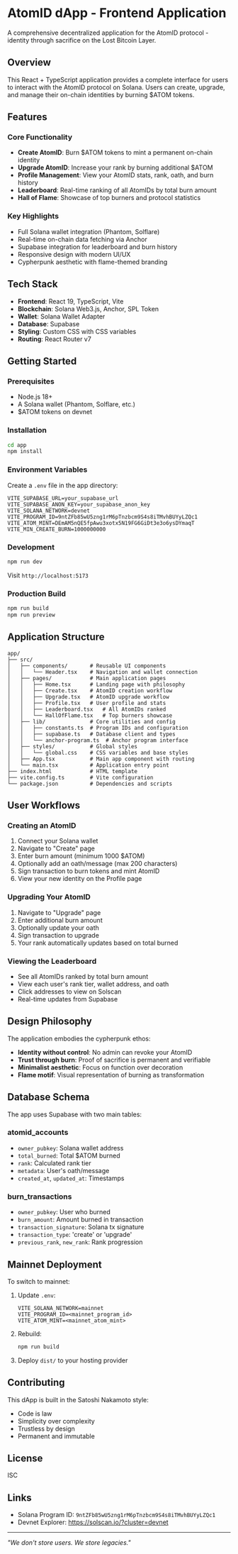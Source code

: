 # AtomID dApp - Frontend Application

A comprehensive decentralized application for the AtomID protocol - identity through sacrifice on the Lost Bitcoin Layer.

## Overview

This React + TypeScript application provides a complete interface for users to interact with the AtomID protocol on Solana. Users can create, upgrade, and manage their on-chain identities by burning $ATOM tokens.

## Features

### Core Functionality

- **Create AtomID**: Burn $ATOM tokens to mint a permanent on-chain identity
- **Upgrade AtomID**: Increase your rank by burning additional $ATOM
- **Profile Management**: View your AtomID stats, rank, oath, and burn history
- **Leaderboard**: Real-time ranking of all AtomIDs by total burn amount
- **Hall of Flame**: Showcase of top burners and protocol statistics

### Key Highlights

- Full Solana wallet integration (Phantom, Solflare)
- Real-time on-chain data fetching via Anchor
- Supabase integration for leaderboard and burn history
- Responsive design with modern UI/UX
- Cypherpunk aesthetic with flame-themed branding

## Tech Stack

- **Frontend**: React 19, TypeScript, Vite
- **Blockchain**: Solana Web3.js, Anchor, SPL Token
- **Wallet**: Solana Wallet Adapter
- **Database**: Supabase
- **Styling**: Custom CSS with CSS variables
- **Routing**: React Router v7

## Getting Started

### Prerequisites

- Node.js 18+
- A Solana wallet (Phantom, Solflare, etc.)
- $ATOM tokens on devnet

### Installation

```bash
cd app
npm install
```

### Environment Variables

Create a `.env` file in the app directory:

```env
VITE_SUPABASE_URL=your_supabase_url
VITE_SUPABASE_ANON_KEY=your_supabase_anon_key
VITE_SOLANA_NETWORK=devnet
VITE_PROGRAM_ID=9ntZFb85wU5zng1rM6pTnzbcm9S4s8iTMvhBUYyLZQc1
VITE_ATOM_MINT=DEmAM5nQE5fpAwu3xotx5N19FG6GiDt3e3o6ysDYmaqT
VITE_MIN_CREATE_BURN=1000000000
```

### Development

```bash
npm run dev
```

Visit `http://localhost:5173`

### Production Build

```bash
npm run build
npm run preview
```

## Application Structure

```
app/
├── src/
│   ├── components/       # Reusable UI components
│   │   └── Header.tsx    # Navigation and wallet connection
│   ├── pages/            # Main application pages
│   │   ├── Home.tsx      # Landing page with philosophy
│   │   ├── Create.tsx    # AtomID creation workflow
│   │   ├── Upgrade.tsx   # AtomID upgrade workflow
│   │   ├── Profile.tsx   # User profile and stats
│   │   ├── Leaderboard.tsx   # All AtomIDs ranked
│   │   └── HallOfFlame.tsx   # Top burners showcase
│   ├── lib/              # Core utilities and config
│   │   ├── constants.ts  # Program IDs and configuration
│   │   ├── supabase.ts   # Database client and types
│   │   └── anchor-program.ts  # Anchor program interface
│   ├── styles/           # Global styles
│   │   └── global.css    # CSS variables and base styles
│   ├── App.tsx           # Main app component with routing
│   └── main.tsx          # Application entry point
├── index.html            # HTML template
├── vite.config.ts        # Vite configuration
└── package.json          # Dependencies and scripts
```

## User Workflows

### Creating an AtomID

1. Connect your Solana wallet
2. Navigate to "Create" page
3. Enter burn amount (minimum 1000 $ATOM)
4. Optionally add an oath/message (max 200 characters)
5. Sign transaction to burn tokens and mint AtomID
6. View your new identity on the Profile page

### Upgrading Your AtomID

1. Navigate to "Upgrade" page
2. Enter additional burn amount
3. Optionally update your oath
4. Sign transaction to upgrade
5. Your rank automatically updates based on total burned

### Viewing the Leaderboard

- See all AtomIDs ranked by total burn amount
- View each user's rank tier, wallet address, and oath
- Click addresses to view on Solscan
- Real-time updates from Supabase

## Design Philosophy

The application embodies the cypherpunk ethos:

- **Identity without control**: No admin can revoke your AtomID
- **Trust through burn**: Proof of sacrifice is permanent and verifiable
- **Minimalist aesthetic**: Focus on function over decoration
- **Flame motif**: Visual representation of burning as transformation

## Database Schema

The app uses Supabase with two main tables:

### atomid_accounts
- `owner_pubkey`: Solana wallet address
- `total_burned`: Total $ATOM burned
- `rank`: Calculated rank tier
- `metadata`: User's oath/message
- `created_at`, `updated_at`: Timestamps

### burn_transactions
- `owner_pubkey`: User who burned
- `burn_amount`: Amount burned in transaction
- `transaction_signature`: Solana tx signature
- `transaction_type`: 'create' or 'upgrade'
- `previous_rank`, `new_rank`: Rank progression

## Mainnet Deployment

To switch to mainnet:

1. Update `.env`:
   ```
   VITE_SOLANA_NETWORK=mainnet
   VITE_PROGRAM_ID=<mainnet_program_id>
   VITE_ATOM_MINT=<mainnet_atom_mint>
   ```

2. Rebuild:
   ```bash
   npm run build
   ```

3. Deploy `dist/` to your hosting provider

## Contributing

This dApp is built in the Satoshi Nakamoto style:

- Code is law
- Simplicity over complexity
- Trustless by design
- Permanent and immutable

## License

ISC

## Links

- Solana Program ID: `9ntZFb85wU5zng1rM6pTnzbcm9S4s8iTMvhBUYyLZQc1`
- Devnet Explorer: https://solscan.io/?cluster=devnet

---

*"We don't store users. We store legacies."*
